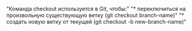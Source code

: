 "Команда checkout используется в Git, чтобы:" 
"* переключиться на произвольную существующую ветку (git checkout branch-name)" 
"* создать новую ветку от текущей (git checkout -b new-branch-name)" 

